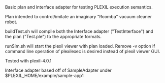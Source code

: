 Basic plan and interface adapter for testing PLEXIL execution semantics.

Plan intended to control/imitate an imaginary "Roomba" vacuum cleaner robot.

buildTest.sh will compile both the Interface adapter ("TestInterface") and the plan ("Test.ple") to the appropriate formats.

runSim.sh will start the plexil viewer with plan loaded. Remove -v option if command line operation of plexilexec is desired instead of plexil viewer GUI. 

Tested with plexil-4.0.1

Interface adapter based off of SampleAdapter under $PLEXIL_HOME/example/sample-app1

